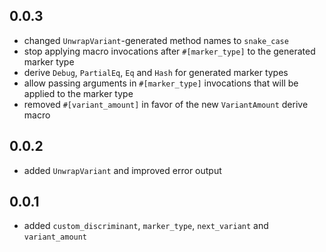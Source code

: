## 0.0.3
- changed `UnwrapVariant`-generated method names to `snake_case`
- stop applying macro invocations after `#[marker_type]` to the generated marker type
- derive `Debug`, `PartialEq`, `Eq` and `Hash` for generated marker types
- allow passing arguments in `#[marker_type]` invocations that will be applied to the marker type
- removed `#[variant_amount]` in favor of the new `VariantAmount` derive macro

## 0.0.2
- added `UnwrapVariant` and improved error output

## 0.0.1
- added `custom_discriminant`, `marker_type`, `next_variant` and `variant_amount`

